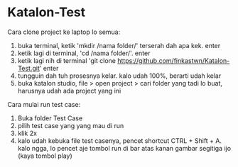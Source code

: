# Katalon-Test

Cara clone project ke laptop lo semua:
1. buka terminal, ketik 'mkdir /nama folder/' terserah dah apa kek. enter
2. ketik lagi di terminal, 'cd /nama folder/'. enter
3. ketik lagi nih di terminal 'git clone https://github.com/finkastwn/Katalon-Test.git' enter
4. tungguin dah tuh prosesnya kelar. kalo udah 100%, berarti udah kelar
5. buka katalon studio, file > open project > cari folder yang tadi lo buat, harusnya udah ada project yang ini

Cara mulai run test case:
1. Buka folder Test Case
2. pilih test case yang yang mau di run 
3. klik 2x
4. kalo udah kebuka file test casenya, pencet shortcut CTRL + Shift + A. kalo ngga, lo pencet aje tombol run di bar atas kanan gambar segitiga ijo (kaya tombol play)
